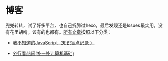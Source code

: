 # 博客

兜兜转转，试了好多平台，也自己折腾过hexo，最后发现还是Issues最实用，没有花里胡哨，该有的也都有。[所有文章](https://github.com/lianlilin/blog/issues)按照以下分类：

- [我不知道的JavaScript（知识盲点记录
）](https://github.com/lianlilin/blog/issues?q=is%3Aissue+is%3Aopen+label%3A%E6%88%91%E4%B8%8D%E7%9F%A5%E9%81%93%E7%9A%84JavaScript)

- [外行看热闹(补一补计算机基础)](https://github.com/lianlilin/blog/issues?q=is%3Aopen+is%3Aissue+label%3A%E5%A4%96%E8%A1%8C%E7%9C%8B%E7%83%AD%E9%97%B9)
